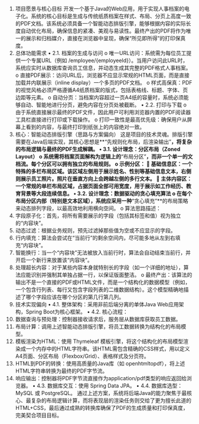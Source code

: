 1. 项目愿景与核心目标
   开发一个基于Java的Web应用，用于实现人事档案的电子化。系统的核心目标是生成与传统纸质档案在样式、布局、分页上高度一致的PDF文档。该系统必须具备一个智能动态排版引擎，能够根据内容的实际长度自动优化布局，确保信息的紧凑、美观与易读性。最终产出的PDF将作为唯一的展示和归档媒介，直接在浏览器中呈现，确保“所见即所得”的打印保真度。
2. 总体功能需求
   • 2.1. 档案的生成与访问
   o 唯一URL访问：系统需为每位员工提供一个专属URL（例如
   /employee/{employeeId}）。当用户访问此URL时，系统应实时从数据库查询员工信息，并动态生成其完整的PDF格式人事档案。
   o 直接PDF展示：访问URL后，浏览器不应显示常规的HTML页面，而是直接加载并内联展示（inline display）一个多页的PDF文档。
   o 样式高保真：PDF的视觉风格必须严格遵循A4纸质档案的版式，包括表格线、标题、字体、页边距等元素。
   o 自动分页：当档案内容超过一页A4纸的容量时，系统必须能够自动、智能地进行分页，避免内容在分页处被截断。
   • 2.2. 打印与下载
   o 由于系统直接展示最终的PDF文件，因此用户可利用浏览器内置的PDF阅读器工具栏直接进行打印或下载操作。
   o 打印一致性是最高优先级：确保用户从屏幕上看到的内容，与最终打印到纸张上的内容绝对一致。
3. 核心：智能动态排版引擎（思路与方案偏向）
   这是项目的技术灵魂。排版引擎需要在Java后端实现，其核心思想是**“先规则化布局，后渲染输出”**，将复杂的布局逻辑与最终的PDF生成解耦。
   • 3.1. 设计理念：分区布局（Zoned Layout）
   o 系统需将档案页面解构为逻辑上的**“布局分区”**，而非一个单一的文档流。每个分区可以拥有独立的布局规则。
   o 示例分区：
    基础信息区：一个特殊的多栏布局区域。该区域左侧用于展示姓名、性别等基础信息文本，右侧则展示员工照片。照片在垂直方向上会跨越左侧的多行文本。
    主体内容区：一个常规的单栏布局区域，占据页面全部可用宽度，用于展示如工作经历、教育背景等大段连续信息。
   • 3.2. 设计理念：数据驱动的贪心填充算法
   o 在每个布局分区内部（特别是文本区域），系统应采用一种**“贪心填充”**的布局策略来动态排列字段，以最高效地利用横向空间。
   o 算法思路描述：
1. 字段原子化：首先，将所有需要展示的字段（包括其标签和值）视为独立的“内容块”。
2. 动态过滤：根据业务规则，预先过滤掉那些值为空或不应显示的字段。
3. 行内填充：算法会尝试在“当前行”的剩余空间内，尽可能多地从左到右填充“内容块”。
4. 智能换行：当一个“内容块”无法被放入当前行时，算法会自动结束当前行，并开启一个新行来放置该“内容块”。
5. 处理超长内容：对于某些内容本身就特别长的字段（如一个详细的地址），算法应能识别并强制其单独占据一行，以保证版面整洁。
   o 最终产出：该算法的输出不是一个直接的PDF或HTML文件，而是一个结构化的数据模型（例如，一个包含行列表、每行又包含字段列表的二维数据结构）。这个模型精确地描述了哪个字段应该在哪个分区的第几行第几列。
4. 技术实现偏向
   • 4.1. 整体架构：采用非前后端分离的单体Java Web应用架构，Spring Boot为核心框架。
   • 4.2. 核心流程：
1. 数据查询与预处理：控制器接收请求后，服务层从数据库获取员工数据。
2. 布局计算：调用上述智能动态排版引擎，将员工数据转换为结构化的布局模型。
3. 模板渲染为HTML：使用 Thymeleaf 模板引擎，将这个结构化的布局模型渲染成一个内存中的HTML字符串。该HTML需包含精确的CSS样式，用以定义A4页面、分区布局（Flexbox/Grid）、表格样式及分页符。
4. HTML到PDF的转换：使用高质量的Java库（如 openhtmltopdf），将上述HTML字符串转换为最终的PDF字节流。
5. 响应输出：控制器将PDF字节流直接作为application/pdf类型的响应返回给浏览器。
   • 4.3. 数据库交互：使用 Spring Data JPA。
   • 4.4. 数据库选型：MySQL 或 PostgreSQL。
   通过上述方案，系统将后端Java的能力聚焦于最核心、最复杂的布局逻辑计算，而将表现层的渲染任务则交给了更为擅长此道的HTML+CSS，最后通过成熟的转换库确保了PDF的生成质量和打印保真度，完美契合项目目标。

